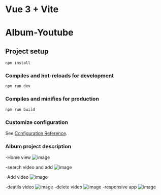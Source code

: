 # Vue 3 + Vite
# Album-Youtube

## Project setup
```
npm install
```
### Compiles and hot-reloads for development
```
npm run dev
```
### Compiles and minifies for production
```
npm run build
```
### Customize configuration
See [Configuration Reference](https://cli.vuejs.org/config/).

### Album project description
-Home view
![image](https://user-images.githubusercontent.com/53916501/200905946-ab1d505c-2954-4c78-8b5a-aacc098f9cc4.png)

-search video and add
![image](https://user-images.githubusercontent.com/53916501/200907553-494abc17-69c7-40d4-8fcd-d96caa9d5fee.png)

-Add video
![image](https://user-images.githubusercontent.com/53916501/200907979-7d37aa4d-e140-403a-913f-f2b2a6e709ec.png)

-deatils video
![image](https://user-images.githubusercontent.com/53916501/200909100-eb1b7bc0-6c5e-4857-9f86-a505a7e65350.png)
-delete video
![image](https://user-images.githubusercontent.com/53916501/200909331-134c782e-4037-4e3e-b4d3-6d4a689eb591.png)
-responsive app
![image](https://user-images.githubusercontent.com/53916501/200911207-7099701a-5642-4e6a-90b1-678a9f272bfa.png)




